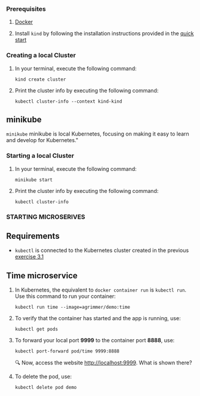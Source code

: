 ### Prerequisites
1. [Docker](https://docs.docker.com/get-docker/)

1. Install `kind` by following the installation instructions provided in the [quick start](https://kind.sigs.k8s.io/docs/user/quick-start/)

### Creating a local Cluster 
1. In your terminal, execute the following command:

    ```console
    kind create cluster
    ```

1. Print the cluster info by executing the following command:

    ```console
    kubectl cluster-info --context kind-kind
    ```

## minikube

`minikube` minikube is local Kubernetes, focusing on making it easy to learn and develop for Kubernetes."

### Starting a local Cluster 
1. In your terminal, execute the following command:

    ```console
    minikube start
    ```

1. Print the cluster info by executing the following command:

    ```console
    kubectl cluster-info
    ```

### STARTING MICROSERIVES
## Requirements

* `kubectl` is connected to the Kubernetes cluster created in the previous [exercise 3.1](../exercise%203.1)

## Time microservice

1. In Kubernetes, the equivalent to `docker container run` is `kubectl run`. Use this command to run your container:

    ```console
    kubectl run time --image=agrimmer/demo:time
    ```

1. To verify that the container has started and the app is running, use:
    
    ```console
    kubectl get pods
    ```

1. To forward your local port **9999** to the container port **8888**, use:
    
    ```console
    kubectl port-forward pod/time 9999:8888
    ```

    :mag: Now, access the website [http://localhost:9999](http://localhost:9999). What is shown there? 

1. To delete the pod, use:

    ```console
    kubectl delete pod demo
    ```
